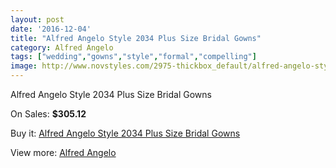 ```yaml
---
layout: post
date: '2016-12-04'
title: "Alfred Angelo Style 2034 Plus Size Bridal Gowns"
category: Alfred Angelo
tags: ["wedding","gowns","style","formal","compelling"]
image: http://www.novstyles.com/2975-thickbox_default/alfred-angelo-style-2034-plus-size-bridal-gowns.jpg
---
```

Alfred Angelo Style 2034 Plus Size Bridal Gowns

On Sales: **$305.12**
<a href="https://www.novstyles.com/en/alfred-angelo/1681-alfred-angelo-style-2034-plus-size-bridal-gowns.html"><amp-img layout="responsive" width="600" height="600" src="//www.novstyles.com/2975-thickbox_default/alfred-angelo-style-2034-plus-size-bridal-gowns.jpg" alt="Alfred Angelo Style 2034 Plus Size Bridal Gowns 0" /></a>
<a href="https://www.novstyles.com/en/alfred-angelo/1681-alfred-angelo-style-2034-plus-size-bridal-gowns.html"><amp-img layout="responsive" width="600" height="600" src="//www.novstyles.com/2976-thickbox_default/alfred-angelo-style-2034-plus-size-bridal-gowns.jpg" alt="Alfred Angelo Style 2034 Plus Size Bridal Gowns 1" /></a>

Buy it: [Alfred Angelo Style 2034 Plus Size Bridal Gowns](https://www.novstyles.com/en/alfred-angelo/1681-alfred-angelo-style-2034-plus-size-bridal-gowns.html "Alfred Angelo Style 2034 Plus Size Bridal Gowns")

View more: [Alfred Angelo](https://www.novstyles.com/en/10-alfred-angelo "Alfred Angelo")